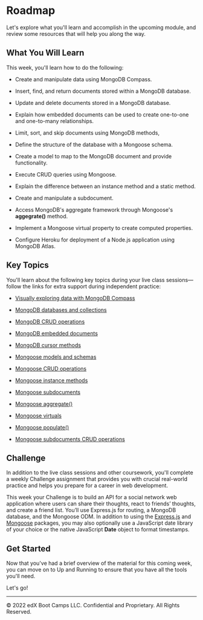 # Roadmap
Let's explore what you'll learn and accomplish in the upcoming module, and review some resources that will help you along the way.

## What You Will Learn
This week, you'll learn how to do the following:

* Create and manipulate data using MongoDB Compass.

* Insert, find, and return documents stored within a MongoDB database.

* Update and delete documents stored in a MongoDB database.

* Explain how embedded documents can be used to create one-to-one and one-to-many relationships.

* Limit, sort, and skip documents using MongoDB methods,

* Define the structure of the database with a Mongoose schema.

* Create a model to map to the MongoDB document and provide functionality.

* Execute CRUD queries using Mongoose.

* Explain the difference between an instance method and a static method.

* Create and manipulate a subdocument.

* Access MongoDB's aggregate framework through Mongoose's **aggegrate()** method.

* Implement a Mongoose virtual property to create computed properties.

* Configure Heroku for deployment of a Node.js application using MongoDB Atlas.

## Key Topics
You'll learn about the following key topics during your live class sessions—follow the links for extra support during independent practice:

* [Visually exploring data with MongoDB Compass](https://docs.mongodb.com/compass/master/)

* [MongoDB databases and collections](https://docs.mongodb.com/manual/core/databases-and-collections/)

* [MongoDB CRUD operations](https://docs.mongodb.com/manual/crud/)

* [MongoDB embedded documents](https://docs.mongodb.com/manual/core/data-model-design/#std-label-data-modeling-embedding)

* [MongoDB cursor methods](https://docs.mongodb.com/manual/reference/method/js-cursor/)

* [Mongoose models and schemas](https://mongoosejs.com/docs/guide.html)

* [Mongoose CRUD operations](https://mongoosejs.com/docs/queries.html)

* [Mongoose instance methods](https://mongoosejs.com/docs/guide.html#methods)

* [Mongoose subdocuments](https://mongoosejs.com/docs/subdocs.html)

* [Mongoose aggregate()](https://mongoosejs.com/docs/api/aggregate.html#aggregate_Aggregate)

* [Mongoose virtuals](https://mongoosejs.com/docs/tutorials/virtuals.html)

* [Mongoose populate()](https://mongoosejs.com/docs/populate.html)

* [Mongoose subdocuments CRUD operations](https://mongoosejs.com/docs/subdocs.html#finding-a-subdocument)

## Challenge
In addition to the live class sessions and other coursework, you'll complete a weekly Challenge assignment that provides you with crucial real-world practice and helps you prepare for a career in web development.

This week your Challenge is to build an API for a social network web application where users can share their thoughts, react to friends’ thoughts, and create a friend list. You’ll use Express.js for routing, a MongoDB database, and the Mongoose ODM. In addition to using the [Express.js](https://www.npmjs.com/package/express) and [Mongoose](https://www.npmjs.com/package/mongoose) packages, you may also optionally use a JavaScript date library of your choice or the native JavaScript **Date** object to format timestamps.

## Get Started
Now that you've had a brief overview of the material for this coming week, you can move on to Up and Running to ensure that you have all the tools you'll need.

Let's go!

---
© 2022 edX Boot Camps LLC. Confidential and Proprietary. All Rights Reserved.